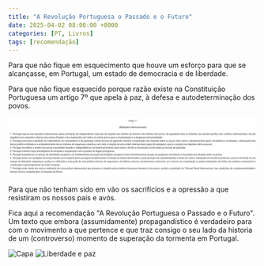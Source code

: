 ```yaml
---
title: "A Revolução Portuguesa o Passado e o Futuro"
date: 2025-04-02 08:00:00 +0000
categories: [PT, Livros]
tags: [recomendação]
---
```


Para que não fique em esquecimento que houve um esforço para que se alcançasse, em Portugal, um estado de democracia e de liberdade.

Para que não fique esquecido porque razão existe na Constituição Portuguesa um artigo 7º que apela à paz, à defesa e autodeterminação dos povos.

![Artigo 7](/assets/images/consti_artigo-7.png)

Para que não tenham sido em vão os sacrifícios e a opressão a que resistiram os nossos pais e avós.

Fica aqui a recomendação "A Revolução Portuguesa o Passado e o Futuro". Um texto que embora (assumidamente) propagandístico é verdadeiro para com o movimento a que pertence e que traz consigo o seu lado da historia de um (controverso) momento de superação da tormenta em Portugal.


![Capa](/assets/images/a-revolucao-pt-capa.jpg)
![Liberdade e paz](/assets/images/pela-paz-a-revolucao-pt.jpg)


